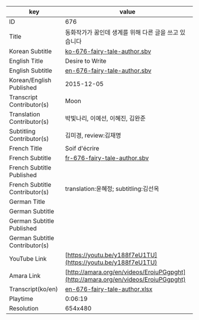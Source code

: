 |  key  |  value  |
|-------|---------|
| ID            | 676 |
| Title         | 동화작가가 꿈인데 생계를 위해 다른 글을 쓰고 있습니다 |
| Korean Subtitle | [ko-676-fairy-tale-author.sbv](https://github.com/jungtosociety/dharma-qna/raw/master/sub/676/ko-676-fairy-tale-author.sbv) |
| English Title | Desire to Write |
| English Subtitle | [en-676-fairy-tale-author.sbv](https://github.com/jungtosociety/dharma-qna/raw/master/sub/676/en-676-fairy-tale-author.sbv) |
| Korean/English Published     | 2015-12-05 |
| Transcript Contributor(s)   | Moon |
| Translation Contributor(s)   | 박빛나리, 이예선, 이혜진, 김완준 |
| Subtitling Contributor(s)   | 김미경, review:김재명 |
| French Title | Soif d'écrire |
| French Subtitle | [fr-676-fairy-tale-author.sbv](https://github.com/jungtosociety/dharma-qna/raw/master/sub/676/fr-676-fairy-tale-author.sbv) |
| French Subtitle Published |  |
| French Subtitle Contributor(s) | translation:윤혜정; subtitling:김선옥 |
| German Title |  |
| German Subtitle |  |
| German Subtitle Published |  |
| German Subtitle Contributor(s) |  |
| YouTube Link  | [https://youtu.be/y188f7eU1TU](https://youtu.be/y188f7eU1TU) |
| Amara Link    | [http://amara.org/en/videos/EroiuPGgpght](http://amara.org/en/videos/EroiuPGgpght) |
| Transcript(ko/en) | [en-676-fairy-tale-author.xlsx](https://github.com/jungtosociety/dharma-qna/raw/master/sub/676/en-676-fairy-tale-author.xlsx) |
| Playtime | 0:06:19 |
| Resolution | 654x480|
